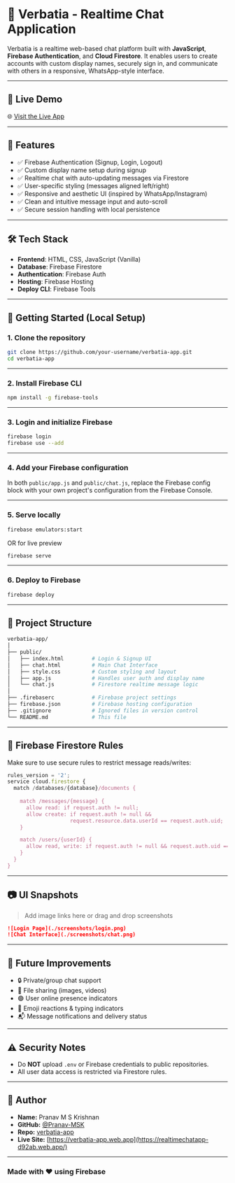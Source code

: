 
# 💬 Verbatia - Realtime Chat Application

Verbatia is a realtime web-based chat platform built with **JavaScript**, **Firebase Authentication**, and **Cloud Firestore**. It enables users to create accounts with custom display names, securely sign in, and communicate with others in a responsive, WhatsApp-style interface.

---

## 🔗 Live Demo

🌐 [Visit the Live App](https://realtimechatapp-d92ab.web.app) 

---

## 📸 Features

- ✅ Firebase Authentication (Signup, Login, Logout)
- ✅ Custom display name setup during signup
- ✅ Realtime chat with auto-updating messages via Firestore
- ✅ User-specific styling (messages aligned left/right)
- ✅ Responsive and aesthetic UI (inspired by WhatsApp/Instagram)
- ✅ Clean and intuitive message input and auto-scroll
- ✅ Secure session handling with local persistence

---

## 🛠 Tech Stack

- **Frontend**: HTML, CSS, JavaScript (Vanilla)
- **Database**: Firebase Firestore
- **Authentication**: Firebase Auth
- **Hosting**: Firebase Hosting
- **Deploy CLI**: Firebase Tools

---

## 🚀 Getting Started (Local Setup)

### 1. Clone the repository
```bash
git clone https://github.com/your-username/verbatia-app.git
cd verbatia-app
```

---

### 2. Install Firebase CLI
```bash
npm install -g firebase-tools
```

---

### 3. Login and initialize Firebase
```bash
firebase login
firebase use --add
```

---

### 4. Add your Firebase configuration

In both `public/app.js` and `public/chat.js`, replace the Firebase config block with your own project's configuration from the Firebase Console.

---

### 5. Serve locally
```bash
firebase emulators:start
```

OR for live preview

```bash
firebase serve
```

---

### 6. Deploy to Firebase
```bash
firebase deploy
```

---

## 📁 Project Structure

```bash
verbatia-app/
│
├── public/
│   ├── index.html         # Login & Signup UI
│   ├── chat.html          # Main Chat Interface
│   ├── style.css          # Custom styling and layout
│   ├── app.js             # Handles user auth and display name
│   └── chat.js            # Firestore realtime message logic
│
├── .firebaserc            # Firebase project settings
├── firebase.json          # Firebase hosting configuration
├── .gitignore             # Ignored files in version control
└── README.md              # This file
```

---

## 🔐 Firebase Firestore Rules

Make sure to use secure rules to restrict message reads/writes:

```js
rules_version = '2';
service cloud.firestore {
  match /databases/{database}/documents {
    
    match /messages/{message} {
      allow read: if request.auth != null;
      allow create: if request.auth != null && 
                    request.resource.data.userId == request.auth.uid;
    }

    match /users/{userId} {
      allow read, write: if request.auth != null && request.auth.uid == userId;
    }
  }
}
```

---

## 📷 UI Snapshots

> Add image links here or drag and drop screenshots

```markdown
![Login Page](./screenshots/login.png)
![Chat Interface](./screenshots/chat.png)
```

---

## 🧠 Future Improvements

- 🔒 Private/group chat support
- 📎 File sharing (images, videos)
- 🟢 User online presence indicators
- 🧪 Emoji reactions & typing indicators
- 📬 Message notifications and delivery status

---

## ⚠️ Security Notes

- Do **NOT** upload `.env` or Firebase credentials to public repositories.
- All user data access is restricted via Firestore rules.

---

## 📧 Author

- **Name:** Pranav M S Krishnan  
- **GitHub:** [@Pranav-MSK](https://github.com/Pranav-MSK)  
- **Repo:** [verbatia-app](https://github.com/Pranav-MSK/Verbatia)  
- **Live Site:** [https://verbatia-app.web.app](https://realtimechatapp-d92ab.web.app/) 

---

### Made with ❤️ using Firebase
